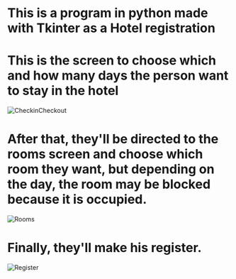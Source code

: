 # This is a program in python made with Tkinter as a Hotel registration
# This is the screen to choose which and how many days the person want to stay in the hotel 
![CheckinCheckout](https://github.com/CycleWs/Hotel-Tkinter/assets/103903868/ba92f79a-8654-4ca2-ac88-c0fc43162f0e)

# After that, they'll be directed to the rooms screen and choose which room they want, but depending on the day, the room may be blocked because it is occupied.

![Rooms](https://github.com/CycleWs/Hotel-Tkinter/assets/103903868/12203898-5c49-4990-b412-ad6cf25aba23)

# Finally, they'll make his register.

![Register](https://github.com/CycleWs/Hotel-Tkinter/assets/103903868/ca82c0e2-564d-49dc-bc0c-b1c70628af88)
